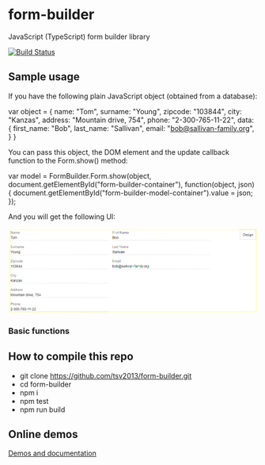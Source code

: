 # form-builder
JavaScript (TypeScript) form builder library

[![Build Status](https://travis-ci.org/tsv2013/form-builder.svg?branch=master)](https://travis-ci.org/tsv2013/form-builder)

## Sample usage
If you have the following plain JavaScript object (obtained from a database):

var object = {
    name: "Tom",
    surname: "Young",
    zipcode: "103844",
    city: "Kanzas",
    address: "Mountain drive, 754",
    phone: "2-300-765-11-22",
    data: {
        first_name: "Bob",
        last_name: "Sallivan",
        email: "bob@sallivan-family.org",
    }
}
                
You can pass this object, the DOM element and the update callback function to the Form.show() method:

var model = FormBuilder.Form.show(object, document.getElementById("form-builder-container"), function(object, json) {
    document.getElementById("form-builder-model-container").value = json;
});

And you will get the following UI:

![FormBuilder Form](/form.png)
### Basic functions

## How to compile this repo
 - git clone https://github.com/tsv2013/form-builder.git
 - cd form-builder
 - npm i
 - npm test
 - npm run build

## Online demos
[Demos and documentation](https://tsv2013.github.io/form-builder/)
